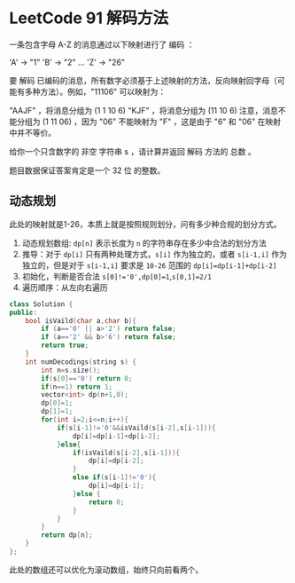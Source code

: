 # LeetCode 91 解码方法

一条包含字母 A-Z 的消息通过以下映射进行了 编码 ：

'A' -> "1"
'B' -> "2"
...
'Z' -> "26"

要 解码 已编码的消息，所有数字必须基于上述映射的方法，反向映射回字母（可能有多种方法）。例如，"11106" 可以映射为：

"AAJF" ，将消息分组为 (1 1 10 6)
"KJF" ，将消息分组为 (11 10 6)
注意，消息不能分组为  (1 11 06) ，因为 "06" 不能映射为 "F" ，这是由于 "6" 和 "06" 在映射中并不等价。

给你一个只含数字的 非空 字符串 s ，请计算并返回 解码 方法的 总数 。

题目数据保证答案肯定是一个 32 位 的整数。

## 动态规划

此处的映射就是1-26，本质上就是按照规则划分，问有多少种合规的划分方式。

1. 动态规划数组: `dp[n]` 表示长度为 `n` 的字符串存在多少中合法的划分方法
2. 推导：对于 `dp[i]` 只有两种处理方式，`s[i]` 作为独立的，或者 `s[i-1,i]` 作为独立的，但是对于 `s[i-1,i]` 要求是 `10-26` 范围的 `dp[i]=dp[i-1]+dp[i-2]`
3. 初始化，判断是否合法 `s[0]!='0',dp[0]=1`,`s[0,1]=2/1`
4. 遍历顺序：从左向右遍历

```c++
class Solution {
public:
    bool isVaild(char a,char b){
        if (a=='0' || a>'2') return false;
        if (a=='2' && b>'6') return false;
        return true;
    }
    int numDecodings(string s) {
        int n=s.size();
        if(s[0]=='0') return 0;
        if(n==1) return 1;
        vector<int> dp(n+1,0);
        dp[0]=1;
        dp[1]=1;
        for(int i=2;i<=n;i++){
            if(s[i-1]!='0'&&isVaild(s[i-2],s[i-1])){
                dp[i]=dp[i-1]+dp[i-2];
            }else{
                if(isVaild(s[i-2],s[i-1])){
                    dp[i]=dp[i-2];
                }
                else if(s[i-1]!='0'){
                    dp[i]=dp[i-1];
                }else {
                    return 0;
                }
            }
        }
        return dp[n];
    }
};
```

此处的数组还可以优化为滚动数组，始终只向前看两个。
